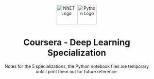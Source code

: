 <p align="center">
    <img src="https://miro.medium.com/max/700/1*0FlvitTZnPKh8qkJ7UPLeQ.png" height="64" alt="NNET Logo">
    <img src="https://upload.wikimedia.org/wikipedia/commons/thumb/f/f8/Python_logo_and_wordmark.svg/1280px-Python_logo_and_wordmark.svg.png" height="64" alt="Python Logo">
</p>
<h1 align="center">Coursera - Deep Learning Specialization</h1>
<p align="center"> Notes for the 5 specializations, the Python notebook files are temporary until I print them out for future reference. </p>


